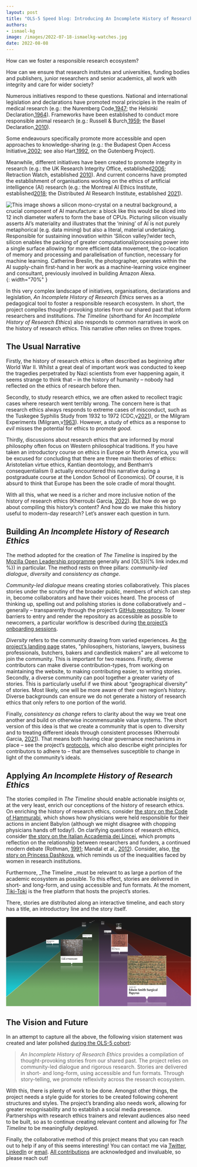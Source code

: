 ```yaml
---
layout: post
title: "OLS-5 Speed blog: Introducing An Incomplete History of Research Ethics"
authors:
- ismael-kg
image: /images/2022-07-18-ismaelkg-watches.jpg
date: 2022-08-08
---
```

How can we foster a responsible research ecosystem?


How can we ensure that research institutes and universities, funding bodies and publishers, junior researchers and senior academics, all work with integrity and care for wider society?


Numerous initiatives respond to these questions.
National and international legislation and declarations have promoted moral principles in the realm of medical research (e.g.: the Nuremberg Code,[1947](https://doi.org/10.1136/bmj.313.7070.1448); the Helsinki Declaration,[1964](https://www.wma.net/policies-post/wma-declaration-of-helsinki-ethical-principles-for-medical-research-involving-human-subjects/)).
Frameworks have been established to conduct more responsible animal research (e.g.: Russell & Burch,[1959](https://caat.jhsph.edu/principles/the-principles-of-humane-experimental-technique); the Basel Declaration,[2010](https://animalresearchtomorrow.org/en/basel-declaration)).

Some endeavours specifically promote more accessible and open approaches to knowledge-sharing (e.g.: the Budapest Open Access Initiative,[2002](https://www.budapestopenaccessinitiative.org/read/); see also Hart,[1992](https://www.gutenberg.org/about/background/history_and_philosophy.html), on the Gutenberg Project).

Meanwhile, different initiatives have been created to promote integrity in research (e.g.: the UK Research Integrity Office, established[2006](https://ukrio.org/about-us/); Retraction Watch, established [2010](https://retractionwatch.com/support-retraction-watch/)). And current concerns have prompted the establishment of organisations working on the ethics of artificial intelligence (AI) research (e.g.: the Montreal AI Ethics Institute, established[2018](https://montrealethics.ai); the Distributed AI Research Institute, established [2021](https://www.dair-institute.org)).

![This image shows a silicon mono-crystal on a neutral background, a crucial component of AI manufacture: a block like this would be sliced into 12 inch diameter wafers to form the base of CPUs. Picturing silicon visually asserts AI’s materiality and illustrates that the ‘mining’ of AI is not purely metaphorical (e.g. data mining) but also a literal, material undertaking. Responsible for sustaining innovation within ‘Silicon valley’/wider tech, silicon enables the packing of greater computational/processing power into a single surface allowing for more efficient data movement, the co-location of memory and processing and parallelisation of function, necessary for machine learning. Catherine Breslin, the photographer, operates within the AI supply-chain first-hand in her work as a machine-learning voice engineer and consultant, previously involved in building Amazon Alexa.](/images/2022-07-18-ismaelkg-crinkle.png){: width="70%" }

In this very complex landscape of initiatives, organisations, declarations and legislation, _An Incomplete History of Research Ethics_ serves as a pedagogical tool to foster a responsible research ecosystem.
In short, the project compiles thought-provoking stories from our shared past that inform researchers and institutions.
_The Timeline_ (shorthand for _An Incomplete History of Research Ethics_) also responds to common narratives in work on the history of research ethics.
This narrative often relies on three tropes.

## The Usual Narrative

Firstly, the history of research ethics is often described as beginning after World War II.
Whilst a great deal of important work was conducted to keep the tragedies perpetrated by Nazi scientists from ever happening again, it seems strange to think that – in the history of humanity – nobody had reflected on the ethics of research before then.

Secondly, to study research ethics, we are often asked to recollect tragic cases where research went terribly wrong.
The concern here is that research ethics always responds to extreme cases of misconduct, such as the Tuskegee Syphilis Study from 1932 to 1972 (CDC,v[2021](https://www.cdc.gov/tuskegee/timeline.htm)), or the Milgram Experiments (Milgram,v[1963](https://doi.org/10.1037/h0040525)). However, a study of ethics as a response to _evil_ misses the potential for ethics to promote _good_.

Thirdly, discussions about research ethics that are informed by moral philosophy often focus on Western philosophical traditions.
If you have taken an introductory course on ethics in Europe or North America, you will be excused for concluding that there are three main theories of ethics: Aristotelian virtue ethics, Kantian deontology, and Bentham’s consequentialism (I actually encountered this narrative during a postgraduate course at the London School of Economics).
Of course, it is absurd to think that Europe has been the sole cradle of moral thought.

With all this, what we need is a richer and more inclusive notion of the history of research ethics (Kherroubi Garcia, [2022](https://doi.org/10.5281/zenodo.6616736)).
But how do we go about compiling this history’s content? And how do we make this history useful to modern-day research?
Let’s answer each question in turn.

## Building _An Incomplete History of Research Ethics_
The method adopted for the creation of _The Timeline_ is inspired by the [Mozilla Open Leadership programme](https://foundation.mozilla.org/en/initiatives/mozilla-open-leaders/) generally and [OLS]({% link index.md %}) in particular.
The method rests on three pillars: _community-led dialogue_, _diversity_ and _consistency as change_.

_Community-led dialogue_ means creating stories collaboratively.
This places stories under the scrutiny of the broader public, members of which can step in, become collaborators and have their voices heard.
The process of thinking up, spelling out and polishing stories is done collaboratively and – generally – transparently through the project’s [GitHub repository](https://github.com/Ismael-KG/An_Incomplete_History_of_Research_Ethics).
To lower barriers to entry and render the repository as accessible as possible to newcomers, a particular workflow is described during [the project’s onboarding sessions](https://github.com/Ismael-KG/An_Incomplete_History_of_Research_Ethics/issues/142).

_Diversity_ refers to the community drawing from varied experiences.
As [the project’s landing page](https://github.com/Ismael-KG/An_Incomplete_History_of_Research_Ethics/blob/main/README.md) states, "philosophers, historians, lawyers, business professionals, butchers, bakers and candlestick makers" are all welcome to join the community.
This is important for two reasons.
Firstly, diverse contributors can make diverse contribution-types, from working on maintaining the website, to making contributing easier, to writing stories.
Secondly, a diverse community can pool together a greater variety of stories.
This is particularly useful if we think about “geographical diversity” of stories. Most likely, one will be more aware of their own region’s history. Diverse backgrounds can ensure we do not generate a history of research ethics that only refers to one portion of the world.

Finally, _consistency as change_ refers to clarity about the way we treat one another and build on otherwise inconmensurable value systems.
The short version of this idea is that we create a community that is open to diversity and to treating different ideals through consistent processes (Kherroubi Garcia, [2021](https://ismaelkg.medium.com/consistency-as-a-value-for-the-design-of-organisational-values-d18a3f87253d)).
That means both having clear governance mechanisms in place – see the project’s [protocols](https://github.com/Ismael-KG/An_Incomplete_History_of_Research_Ethics/blob/main/Protocols.md), which also describe eight principles for contributors to adhere to – that are themselves susceptible to change in light of the community’s ideals.

## Applying _An Incomplete History of Research Ethics_
The stories compiled in _The Timeline_ should enable actionable insights or, at the very least, enrich our conceptions of the history of research ethics.
On enriching the history of research ethics, consider [the story on the Code of Hammurabi](https://github.com/Ismael-KG/An_Incomplete_History_of_Research_Ethics/issues/111), which shows how physicians were held responsible for their actions in ancient Babylon (although we might disagree with chopping physicians hands off today!).
On clarifying questions of research ethics, consider [the story on the Italian Accademia dei Lincei](https://github.com/Ismael-KG/An_Incomplete_History_of_Research_Ethics/issues/118), which prompts reflection on the relationship between researchers and funders, a continued modern debate (Rothman, [1991](https://doi.org/10.1016/0895-4356(91)90171-5); Mandal et al., [2012](https://doi.org/10.4103/2F2229-5070.105172)).
Consider, also, [the story on Princess Dashkova](https://github.com/Ismael-KG/An_Incomplete_History_of_Research_Ethics/issues/123), which reminds us of the inequalities faced by women in research institutions.

Furthermore, _The Timeline _must be relevant to as large a portion of the academic ecosystem as possible.
To this effect, stories are delivered in short- and long-form, and using accessible and fun formats.
At the moment, [Tiki-Toki](https://www.tiki-toki.com/timeline/entry/1753034/A-History-of-Research-Ethics/) is the free platform that hosts the project’s stories.

There, stories are distributed along an interactive timeline, and each story has a title, an introductory line and the story itself.

![Four bands of story categories show from left to right: "Opening Up Knowledge", "Legislation, Declarations & Frameworks", "Improving Research", and "Research Tragedies". Stories appear chronologically from bottom to top. The oldest three stories on display are "2600 BCE Edwin Smith Surgical Papyrus", "1755 BCE Code of Hamurabi", and "1500 BCE Ebers Papyrus". These appear closest and are easiest to read. The rest are further away as time's arrow marches forward.](/images/2022-07-18-ismaelkg-timeline-image.png)

## The Vision and Future
In an attempt to capture all the above, the following vision statement was created and later polished [during the OLS-5 cohort](https://github.com/open-life-science/ols-5/issues/3):

>_An Incomplete History of Research Ethics_ provides a compilation of thought-provoking stories from our shared past.
The project relies on community-led dialogue and rigorous research.
Stories are delivered in short- and long-form, using accessible and fun formats.
Through story-telling, we promote reflexivity across the research ecosystem.

With this, there is plenty of work to be done.
Amongst other things, the project needs a style guide for stories to be created following coherent structures and styles.
The project’s branding also needs work, allowing for greater recognisability and to establish a social media presence.
Partnerships with research ethics trainers and relevant audiences also need to be built, so as to continue creating relevant content and allowing for _The Timeline_ to be meaningfully deployed.

Finally, the collaborative method of this project means that you can reach out to help if any of this seems interesting!
You can contact me via [Twitter](https://twitter.com/hermeneuticist), [LinkedIn](https://www.linkedin.com/in/ismaelkherroubi/) or [email](mailto:ismaelkherroubi@gmail.com).
[All contributions](https://github.com/Ismael-KG/An_Incomplete_History_of_Research_Ethics/blob/main/Contributors.md) are acknowledged and invaluable, so please reach out!
